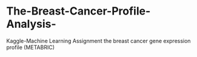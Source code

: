 # The-Breast-Cancer-Profile-Analysis-
Kaggle-Machine Learning Assignment the breast cancer gene expression profile (METABRIC)
